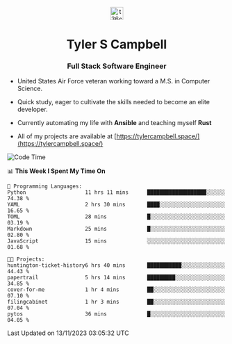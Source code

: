 <p align="center">
<a href="https://www.linkedin.com/in/t36campbell" target="blank"><img align="center" src="https://ik.imagekit.io/t36campbell/Portfolio/linkedin.png.original_m8bbGgPh6.png" alt="t36campbell" height="30" width="30" /></a>
</p>
<h1 align="center">Tyler S Campbell</h1>
<h3 align="center">Full Stack Software Engineer</h3>

* United States Air Force veteran working toward a M.S. in Computer Science.

* Quick study, eager to cultivate the skills needed to become an elite developer.

* Currently automating my life with **Ansible** and teaching myself **Rust**

* All of my projects are available at [https://tylercampbell.space/](https://tylercampbell.space/)

<!--START_SECTION:waka-->
![Code Time](http://img.shields.io/badge/Code%20Time-2%2C973%20hrs%2040%20mins-blue)

📊 **This Week I Spent My Time On** 

```text
💬 Programming Languages: 
Python                   11 hrs 11 mins      ███████████████████░░░░░░   74.38 % 
YAML                     2 hrs 30 mins       ████░░░░░░░░░░░░░░░░░░░░░   16.65 % 
TOML                     28 mins             █░░░░░░░░░░░░░░░░░░░░░░░░   03.19 % 
Markdown                 25 mins             █░░░░░░░░░░░░░░░░░░░░░░░░   02.80 % 
JavaScript               15 mins             ░░░░░░░░░░░░░░░░░░░░░░░░░   01.68 % 

🐱‍💻 Projects: 
huntington-ticket-history6 hrs 40 mins       ███████████░░░░░░░░░░░░░░   44.43 % 
papertrail               5 hrs 14 mins       █████████░░░░░░░░░░░░░░░░   34.85 % 
cover-for-me             1 hr 4 mins         ██░░░░░░░░░░░░░░░░░░░░░░░   07.10 % 
filingcabinet            1 hr 3 mins         ██░░░░░░░░░░░░░░░░░░░░░░░   07.04 % 
pytos                    36 mins             █░░░░░░░░░░░░░░░░░░░░░░░░   04.05 % 
```


 Last Updated on 13/11/2023 03:05:32 UTC
<!--END_SECTION:waka-->
